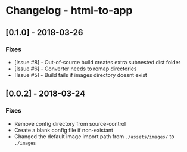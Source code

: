 # Changelog - html-to-app

## [0.1.0] - 2018-03-26

### Fixes

- [Issue #8] - Out-of-source build creates extra subnested dist folder
- [Issue #6] - Converter needs to remap directories
- [Issue #5] - Build fails if images directory doesnt exist

## [0.0.2] - 2018-03-24

### Fixes

- Remove config directory from source-control
- Create a blank config file if non-existant
- Changed the default image import path from `./assets/images/` to `./images`
